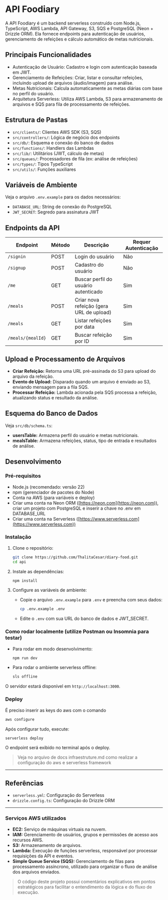 # API Foodiary

A API Foodiary é um backend serverless construído com Node.js, TypeScript, AWS Lambda, API Gateway, S3, SQS e PostgreSQL (Neon + Drizzle ORM). Ela fornece endpoints para autenticação de usuários, gerenciamento de refeições e cálculo automático de metas nutricionais.

## Principais Funcionalidades

* Autenticação de Usuário: Cadastro e login com autenticação baseada em JWT.
* Gerenciamento de Refeições: Criar, listar e consultar refeições, incluindo upload de arquivos (áudio/imagem) para análise.
* Metas Nutricionais: Calcula automaticamente as metas diárias com base no perfil do usuário.
* Arquitetura Serverless: Utiliza AWS Lambda, S3 para armazenamento de arquivos e SQS para fila de processamento de refeições.

## Estrutura de Pastas

- `src/clients/`: Clientes AWS SDK (S3, SQS)
- `src/controllers/`: Lógica de negócio dos endpoints
- `src/db/`: Esquema e conexão do banco de dados
- `src/functions/`: Handlers das Lambdas
- `src/lib/`: Utilitários (JWT, cálculo de metas)
- `src/queues/`: Processadores de fila (ex: análise de refeições)
- `src/types/`: Tipos TypeScript
- `src/utils/`: Funções auxiliares

## Variáveis de Ambiente

Veja o arquivo `.env.example` para os dados necessários:

- `DATABASE_URL`: String de conexão do PostgreSQL
- `JWT_SECRET`: Segredo para assinatura JWT

## Endpoints da API

| Endpoint            | Método | Descrição                                 | Requer Autenticação |
|---------------------|--------|-------------------------------------------|---------------------|
| `/signin`           | POST   | Login do usuário                          | Não                |
| `/signup`           | POST   | Cadastro do usuário                       | Não                |
| `/me`               | GET    | Buscar perfil do usuário autenticado      | Sim                |
| `/meals`            | POST   | Criar nova refeição (gera URL de upload)  | Sim                |
| `/meals`            | GET    | Listar refeições por data                 | Sim                |
| `/meals/{mealId}`   | GET    | Buscar refeição por ID                    | Sim                |

## Upload e Processamento de Arquivos

- **Criar Refeição:** Retorna uma URL pré-assinada do S3 para upload do arquivo da refeição.
- **Evento de Upload:** Disparado quando um arquivo é enviado ao S3, enviando mensagem para a fila SQS.
- **Processar Refeição:** Lambda acionada pela SQS processa a refeição, atualizando status e resultado da análise.

## Esquema do Banco de Dados

Veja `src/db/schema.ts`:

- **usersTable:** Armazena perfil do usuário e metas nutricionais.
- **mealsTable:** Armazena refeições, status, tipo de entrada e resultados de análise.

## Desenvolvimento

### Pré-requisitos

- Node.js (recomendado: versão 22)
- npm (gerenciador de pacotes do Node)
- Conta na AWS (para variáveis e deploy)
- Criar uma conta na Neon ORM ([https://neon.com](https://neon.com)), criar um projeto com PostgreSQL e inserir a chave no .env em DATABASE_URL
- Criar uma conta na Serverless ([https://www.serverless.com](https://www.serverless.com))

### Instalação

1. Clone o repositório:
   ```sh
   git clone https://github.com/ThalitaCesar/diary-food.git
   cd api
   ```

2. Instale as dependências:
   ```sh
   npm install
   ```

3. Configure as variáveis de ambiente:
   - Copie o arquivo `.env.example` para `.env` e preencha com seus dados:
     ```sh
     cp .env.example .env
     ```
   - Edite o `.env` com sua URL do banco de dados e JWT_SECRET.

### Como rodar localmente (utilize Postman ou Insomnia para testar)

- Para rodar em modo desenvolvimento:
  ```sh
  npm run dev
  ```
- Para rodar o ambiente serverless offline:
  ```sh
  sls offline
  ```

O servidor estará disponível em `http://localhost:3000`.   

### Deploy

É preciso inserir as keys do aws com o comando 

```sh
aws configure
```

Após configurar tudo, execute:

```sh
serverless deploy
```

O endpoint será exibido no terminal após o deploy.

> Veja no arquivo de docs infraestruture.md como realizar a configuração do aws e serverless framework

---

## Referências

- `serverless.yml`: Configuração do Serverless
- `drizzle.config.ts`: Configuração do Drizzle ORM

---

### Serviços AWS utilizados

- **EC2:** Serviço de máquinas virtuais na nuvem.
- **IAM:** Gerenciamento de usuários, grupos e permissões de acesso aos recursos AWS.
- **S3:** Armazenamento de arquivos.
- **Lambda:** Execução de funções serverless, responsável por processar requisições da API e eventos.
- **Simple Queue Service (SQS):** Gerenciamento de filas para processamento assíncrono, utilizado para organizar o fluxo de análise dos arquivos enviados.

> O código deste projeto possui comentários explicativos em pontos estratégicos para facilitar o entendimento da lógica e do fluxo de execução.


